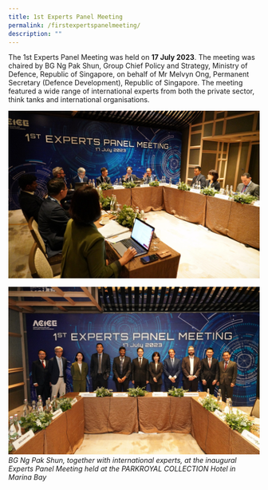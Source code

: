 ```yaml
---
title: 1st Experts Panel Meeting
permalink: /firstexpertspanelmeeting/
description: ""
---
```

The 1st Experts Panel Meeting was held on **17 July 2023**. The meeting was chaired by BG Ng Pak Shun, Group Chief Policy and Strategy, Ministry of Defence, Republic of Singapore, on behalf of Mr Melvyn Ong, Permanent Secretary (Defence Development), Republic of Singapore. The meeting featured a wide range of international experts from both the private sector, think tanks and international organisations.

![](/images/experts1.jpg)
<br>

![](/images/experts2.jpg)
*BG Ng Pak Shun, together with international experts, at the inaugural Experts Panel Meeting held at the PARKROYAL COLLECTION Hotel in Marina Bay*
